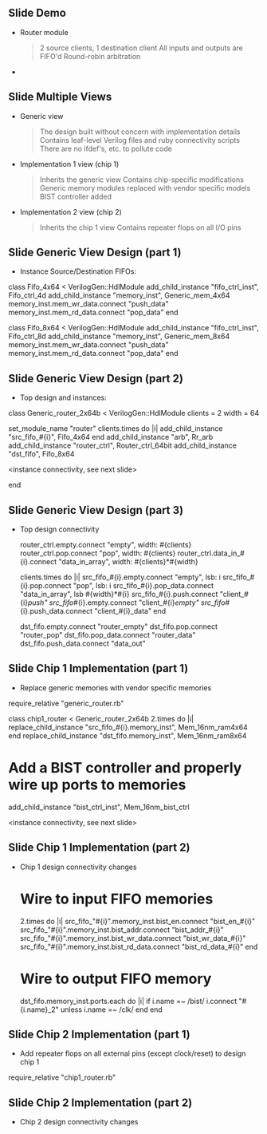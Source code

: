 Slide Demo
-------------------
* Router module
  > 2 source clients, 1 destination client
  > All inputs and outputs are FIFO'd
  > Round-robin arbitration

* <Insert picture here>

Slide Multiple Views
------------------------
* Generic view
    > The design built without concern with implementation details
    > Contains leaf-level Verilog files and ruby connectivity scripts
    > There are no ifdef's, etc. to pollute code
* Implementation 1 view (chip 1)
    > Inherits the generic view
    > Contains chip-specific modifications
    > Generic memory modules replaced with vendor specific models
    > BIST controller added
* Implementation 2 view (chip 2)
    > Inherits the chip 1 view
    > Contains repeater flops on all I/O pins

Slide Generic View Design (part 1)
------------------------
* Instance Source/Destination FIFOs:

class Fifo_4x64 < VerilogGen::HdlModule
  add_child_instance "fifo_ctrl_inst", Fifo_ctrl_4d
  add_child_instance "memory_inst", Generic_mem_4x64
  memory_inst.mem_wr_data.connect "push_data"
  memory_inst.mem_rd_data.connect "pop_data"
end

class Fifo_8x64 < VerilogGen::HdlModule
  add_child_instance "fifo_ctrl_inst", Fifo_ctrl_8d
  add_child_instance "memory_inst", Generic_mem_8x64
  memory_inst.mem_wr_data.connect "push_data"
  memory_inst.mem_rd_data.connect "pop_data"
end

Slide Generic View Design (part 2)
------------------------
* Top design and instances:

class Generic_router_2x64b < VerilogGen::HdlModule
  clients = 2
  width = 64

  set_module_name "router"
  clients.times do |i|
    add_child_instance "src_fifo_#{i}", Fifo_4x64
  end
  add_child_instance "arb", Rr_arb
  add_child_instance "router_ctrl", Router_ctrl_64bit
  add_child_instance "dst_fifo", Fifo_8x64

  <instance connectivity, see next slide>

end

Slide Generic View Design (part 3)
------------------------
* Top design connectivity

  router_ctrl.empty.connect "empty", width: #{clients}
  router_ctrl.pop.connect "pop", width: #{clients}
  router_ctrl.data_in_#{i}.connect "data_in_array", width: #{clients}*#{width}

  clients.times do |i|
    src_fifo_#{i}.empty.connect "empty", lsb: i
    src_fifo_#{i}.pop.connect "pop", lsb: i
    src_fifo_#{i}.pop_data.connect "data_in_array", lsb #{width}*#{i}
    src_fifo_#{i}.push.connect "client_#{i}_push"
    src_fifo_#{i}.empty.connect "client_#{i}_empty"
    src_fifo_#{i}.push_data.connect "client_#{i}_data"
  end

  dst_fifo.empty.connect "router_empty"
  dst_fifo.pop.connect "router_pop"
  dst_fifo.pop_data.connect "router_data"
  dst_fifo.push_data.connect "data_out"

Slide Chip 1 Implementation (part 1)
------------------------
* Replace generic memories with vendor specific memories

require_relative "generic_router.rb"

class chip1_router < Generic_router_2x64b
  2.times do |i|
    replace_child_instance "src_fifo_#{i}.memory_inst", Mem_16nm_ram4x64
  end
  replace_child_instance "dst_fifo.memory_inst", Mem_16nm_ram8x64

  # Add a BIST controller and properly wire up ports to memories
  add_child_instance "bist_ctrl_inst", Mem_16nm_bist_ctrl

  <instance connectivity, see next slide>

Slide Chip 1 Implementation (part 2)
------------------------
* Chip 1 design connectivity changes

  # Wire to input FIFO memories
  2.times do |i|
    src_fifo_"#{i}".memory_inst.bist_en.connect "bist_en_#{i}"
    src_fifo_"#{i}".memory_inst.bist_addr.connect "bist_addr_#{i}"
    src_fifo_"#{i}".memory_inst.bist_wr_data.connect "bist_wr_data_#{i}"
    src_fifo_"#{i}".memory_inst.bist_rd_data.connect "bist_rd_data_#{i}"
  end
  # Wire to output FIFO memory
  dst_fifo.memory_inst.ports.each do |i|
    if i.name =~ /bist/
      i.connect "#{i.name}_2" unless i.name =~ /clk/
    end
  end


Slide Chip 2 Implementation (part 1)
------------------------
* Add repeater flops on all external pins (except clock/reset) to design chip 1

require_relative "chip1_router.rb"


Slide Chip 2 Implementation (part 2)
------------------------
* Chip 2 design connectivity changes

